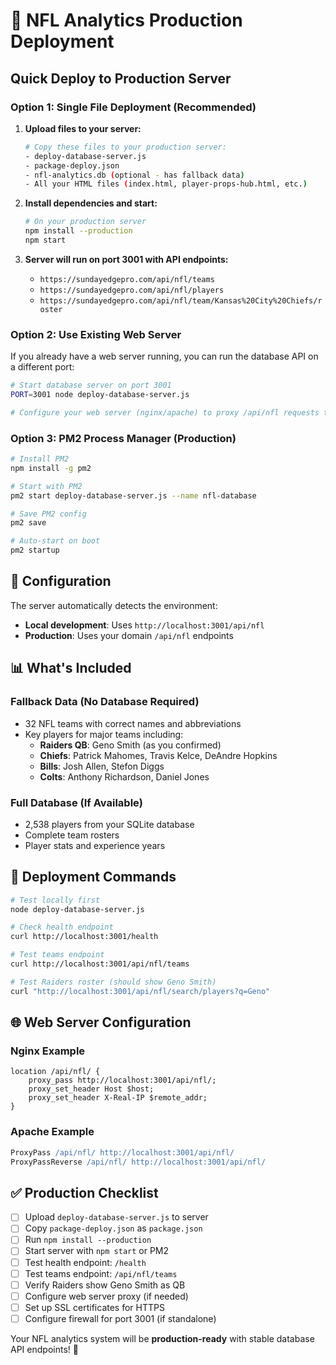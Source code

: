# 🚀 NFL Analytics Production Deployment

## Quick Deploy to Production Server

### Option 1: Single File Deployment (Recommended)

1. **Upload files to your server:**
   ```bash
   # Copy these files to your production server:
   - deploy-database-server.js
   - package-deploy.json
   - nfl-analytics.db (optional - has fallback data)
   - All your HTML files (index.html, player-props-hub.html, etc.)
   ```

2. **Install dependencies and start:**
   ```bash
   # On your production server
   npm install --production
   npm start
   ```

3. **Server will run on port 3001 with API endpoints:**
   - `https://sundayedgepro.com/api/nfl/teams`
   - `https://sundayedgepro.com/api/nfl/players` 
   - `https://sundayedgepro.com/api/nfl/team/Kansas%20City%20Chiefs/roster`

### Option 2: Use Existing Web Server

If you already have a web server running, you can run the database API on a different port:

```bash
# Start database server on port 3001
PORT=3001 node deploy-database-server.js

# Configure your web server (nginx/apache) to proxy /api/nfl requests to port 3001
```

### Option 3: PM2 Process Manager (Production)

```bash
# Install PM2
npm install -g pm2

# Start with PM2
pm2 start deploy-database-server.js --name nfl-database

# Save PM2 config
pm2 save

# Auto-start on boot
pm2 startup
```

## 🔧 Configuration

The server automatically detects the environment:

- **Local development**: Uses `http://localhost:3001/api/nfl`
- **Production**: Uses your domain `/api/nfl` endpoints

## 📊 What's Included

### Fallback Data (No Database Required)
- 32 NFL teams with correct names and abbreviations
- Key players for major teams including:
  - **Raiders QB**: Geno Smith (as you confirmed)
  - **Chiefs**: Patrick Mahomes, Travis Kelce, DeAndre Hopkins
  - **Bills**: Josh Allen, Stefon Diggs
  - **Colts**: Anthony Richardson, Daniel Jones

### Full Database (If Available)
- 2,538 players from your SQLite database
- Complete team rosters
- Player stats and experience years

## 🚀 Deployment Commands

```bash
# Test locally first
node deploy-database-server.js

# Check health endpoint
curl http://localhost:3001/health

# Test teams endpoint
curl http://localhost:3001/api/nfl/teams

# Test Raiders roster (should show Geno Smith)
curl "http://localhost:3001/api/nfl/search/players?q=Geno"
```

## 🌐 Web Server Configuration

### Nginx Example
```nginx
location /api/nfl/ {
    proxy_pass http://localhost:3001/api/nfl/;
    proxy_set_header Host $host;
    proxy_set_header X-Real-IP $remote_addr;
}
```

### Apache Example  
```apache
ProxyPass /api/nfl/ http://localhost:3001/api/nfl/
ProxyPassReverse /api/nfl/ http://localhost:3001/api/nfl/
```

## ✅ Production Checklist

- [ ] Upload `deploy-database-server.js` to server
- [ ] Copy `package-deploy.json` as `package.json` 
- [ ] Run `npm install --production`
- [ ] Start server with `npm start` or PM2
- [ ] Test health endpoint: `/health`
- [ ] Test teams endpoint: `/api/nfl/teams`
- [ ] Verify Raiders show Geno Smith as QB
- [ ] Configure web server proxy (if needed)
- [ ] Set up SSL certificates for HTTPS
- [ ] Configure firewall for port 3001 (if standalone)

Your NFL analytics system will be **production-ready** with stable database API endpoints! 🏈